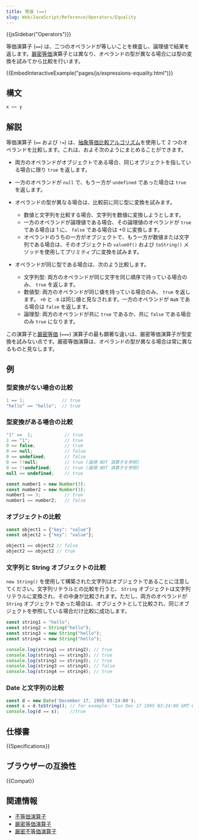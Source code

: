 ```yaml
---
title: 等価 (==)
slug: Web/JavaScript/Reference/Operators/Equality
---
```

{{jsSidebar("Operators")}}

等価演算子 (`==`) は、二つのオペランドが等しいことを検査し、論理値で結果を返します。[厳密等価](/ja/docs/Web/JavaScript/Reference/Operators/Strict_equality)演算子とは異なり、オペランドの型が異なる場合には型の変換を試みてから比較を行います。

{{EmbedInteractiveExample("pages/js/expressions-equality.html")}}

## 構文

```js
x == y
```

## 解説

等価演算子 (`==` および `!=`) は、[抽象等価比較アルゴリズム](https://www.ecma-international.org/ecma-262/5.1/#sec-11.9.3)を使用して 2 つのオペランドを比較します。これは、およそ次のようにまとめることができます。

- 両方のオペランドがオブジェクトである場合、同じオブジェクトを指している場合に限り `true` を返します。
- 一方のオペランドが `null` で、もう一方が `undefined` であった場合は `true` を返します。
- オペランドの型が異なる場合は、比較前に同じ型に変換を試みます。

  - 数値と文字列を比較する場合、文字列を数値に変換しようとします。
  - 一方のオペランドが論理値である場合、その論理値のオペランドが `true` である場合は 1 に、 `false` である場合は +0 に変換します。
  - オペランドのうちの一方がオブジェクトで、もう一方が数値または文字列である場合は、そのオブジェクトの `valueOf()` および `toString()` メソッドを使用してプリミティブに変換を試みます。

- オペランドが同じ型である場合は、次のよう比較します。

  - 文字列型: 両方のオペランドが同じ文字を同じ順序で持っている場合のみ、 `true` を返します。
  - 数値型: 両方のオペランドが同じ値を持っている場合のみ、 `true` を返します。 `+0` と `-0` は同じ値と見なされます。一方のオペランドが `NaN` である場合は `false` を返します。
  - 論理型: 両方のオペランドが共に `true` であるか、共に `false` である場合のみ `true` になります。

この演算子と[厳密等価](/ja/docs/Web/JavaScript/Reference/Operators/Strict_equality) (`===`) 演算子の最も顕著な違いは、厳密等価演算子が型変換を試みない点です。厳密等価演算は、オペランドの型が異なる場合は常に異なるものと見なします。

## 例

### 型変換がない場合の比較

```js
1 == 1;              // true
"hello" == "hello";  // true
```

### 型変換がある場合の比較

```js
"1" ==  1;            // true
1 == "1";             // true
0 == false;           // true
0 == null;            // false
0 == undefined;       // false
0 == !!null;          // true (論理 NOT 演算子を参照)
0 == !!undefined;     // true (論理 NOT 演算子を参照)
null == undefined;    // true

const number1 = new Number(3);
const number2 = new Number(3);
number1 == 3;         // true
number1 == number2;   // false
```

### オブジェクトの比較

```js
const object1 = {"key": "value"}
const object2 = {"key": "value"};

object1 == object2 // false
object2 == object2 // true
```

### 文字列と String オブジェクトの比較

`new String()` を使用して構築された文字列はオブジェクトであることに注意してください。文字列リテラルとの比較を行うと、 `String` オブジェクトは文字列リテラルに変換され、その中身が比較されます。ただし、両方のオペランドが `String` オブジェクトであった場合は、オブジェクトとして比較され、同じオブジェクトを参照している場合だけ比較に成功します。

```js
const string1 = "hello";
const string2 = String("hello");
const string3 = new String("hello");
const string4 = new String("hello");

console.log(string1 == string2); // true
console.log(string1 == string3); // true
console.log(string2 == string3); // true
console.log(string3 == string4); // false
console.log(string4 == string4); // true
```

### Date と文字列の比較

```js
const d = new Date('December 17, 1995 03:24:00');
const s = d.toString(); // for example: "Sun Dec 17 1995 03:24:00 GMT-0800 (Pacific Standard Time)"
console.log(d == s);    //true
```

## 仕様書

{{Specifications}}

## ブラウザーの互換性

{{Compat}}

## 関連情報

- [不等価演算子](/ja/docs/Web/JavaScript/Reference/Operators/Inequality)
- [厳密等価演算子](/ja/docs/Web/JavaScript/Reference/Operators/Strict_equality)
- [厳密不等価演算子](/ja/docs/Web/JavaScript/Reference/Operators/Strict_inequality)
